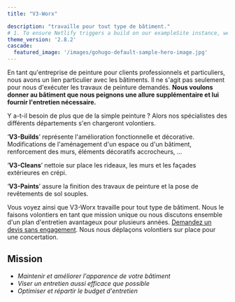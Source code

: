 ```yaml
---
title: "V3-Worx"

description: "travaille pour tout type de bâtiment."
# 1. To ensure Netlify triggers a build on our exampleSite instance, we need to change a file in the exampleSite directory.
theme_version: '2.8.2'
cascade:
  featured_image: '/images/gohugo-default-sample-hero-image.jpg'
---
```


En tant qu'entreprise de peinture pour clients professionnels et particuliers, nous avons un lien particulier avec les bâtiments. Il ne s'agit pas seulement pour nous d'exécuter les travaux de peinture demandés. **Nous voulons donner au bâtiment que nous peignons une allure supplémentaire et lui fournir l'entretien nécessaire.**

Y a-t-il besoin de plus que de la simple peinture ? Alors nos spécialistes des différents départements s'en chargeront volontiers.

‘**V3-Builds**’ représente l'amélioration fonctionnelle et décorative. Modifications de l'aménagement d'un espace ou d'un bâtiment, renforcement des murs, éléments décoratifs accrocheurs, …

‘**V3-Cleans**’ nettoie sur place les rideaux, les murs et les façades extérieures en crépi.

‘**V3-Paints**’ assure la finition des travaux de peinture et la pose de revêtements de sol souples.

Vous voyez ainsi que V3-Worx travaille pour tout type de bâtiment. Nous le faisons volontiers en tant que mission unique ou nous discutons ensemble d'un plan d'entretien avantageux pour plusieurs années. [Demandez un devis sans engagement](/contact/). Nous nous déplaçons volontiers sur place pour une concertation.

## Mission

* *Maintenir et améliorer l'apparence de votre bâtiment*
* *Viser un entretien aussi efficace que possible*
* *Optimiser et répartir le budget d'entretien*
